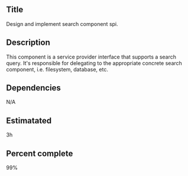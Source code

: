 Title
-----
Design and implement search component spi.

Description
-----------
This component is a service provider 
interface that supports a search query. 
It's responsible for delegating to the appropriate
concrete search component, i.e. filesystem, database, etc.

Dependencies
------------ 
N/A

Estimatated
-----------
3h

Percent complete
----------------
99%